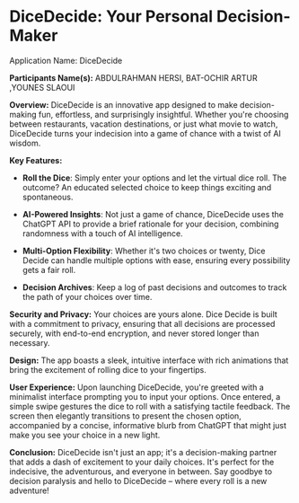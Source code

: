# DiceDecide: Your Personal Decision-Maker
Application Name: DiceDecide

**Participants Name(s):**
ABDULRAHMAN HERSI, BAT-OCHIR ARTUR ,YOUNES SLAOUI

**Overview:**
DiceDecide is an innovative app designed to make decision-making fun, effortless, and surprisingly insightful. Whether you're choosing between restaurants, vacation destinations, or just what movie to watch, DiceDecide turns your indecision into a game of chance with a twist of AI wisdom.

**Key Features:**

- **Roll the Dice**: Simply enter your options and let the virtual dice roll. The outcome? An educated selected choice to keep things exciting and spontaneous.
  
- **AI-Powered Insights**: Not just a game of chance, DiceDecide uses the ChatGPT API to provide a brief rationale for your decision, combining randomness with a touch of AI intelligence.
  
- **Multi-Option Flexibility**: Whether it's two choices or twenty, Dice Decide can handle multiple options with ease, ensuring every possibility gets a fair roll.
    
- **Decision Archives**: Keep a log of past decisions and outcomes to track the path of your choices over time.
  
**Security and Privacy:**
Your choices are yours alone. Dice Decide is built with a commitment to privacy, ensuring that all decisions are processed securely, with end-to-end encryption, and never stored longer than necessary.

**Design:**
The app boasts a sleek, intuitive interface with rich animations that bring the excitement of rolling dice to your fingertips.

**User Experience:**
Upon launching DiceDecide, you're greeted with a minimalist interface prompting you to input your options. Once entered, a simple swipe gestures the dice to roll with a satisfying tactile feedback. The screen then elegantly transitions to present the chosen option, accompanied by a concise, informative blurb from ChatGPT that might just make you see your choice in a new light.

**Conclusion:**
DiceDecide isn't just an app; it's a decision-making partner that adds a dash of excitement to your daily choices. It's perfect for the indecisive, the adventurous, and everyone in between. Say goodbye to decision paralysis and hello to DiceDecide – where every roll is a new adventure!
